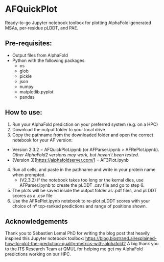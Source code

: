 # AFQuickPlot
Ready-to-go Jupyter notebook toolbox for plotting AlphaFold-generated MSAs, per-residue pLDDT, and PAE. 

## Pre-requisites:
- Output files from AlphaFold
- Python with the following packages:
  - os
  - glob
  - pickle
  - json
  - numpy
  - matplotlib.pyplot
  - pandas

## How to use:
1. Run your AlphaFold prediction on your preferred system (e.g. on a HPC)
2. Download the output folder to your local drive
3. Copy the pathname from the downloaded folder and open the correct notebook for your AF version:
  - Version 2.3.2 = AFQuickPlot.ipynb (or AFParser.ipynb > AFRePlot.ipynb). *_Other AlphaFold2 versions may work, but haven't been tested._*
  - (Version 3)[https://alphafoldserver.com/] = AF3Plot.ipynb
4. Run all cells, and paste in the pathname and write in your protein name when prompted.
    - (V2.3.2) If the notebook takes too long or the kernal dies, use AFParser.ipynb to create the pLDDT .csv file and go to step 6.
5. The plots will be saved inside the output folder as .pdf files, and pLDDT scores as a .csv file
6. Use the AFRePlot.ipynb notebook to re-plot pLDDT scores with your choice of nº top-ranked predictions and range of positions shown.

## Acknowledgements
Thank you to Sébastien Lemal PhD for writing the blog post that heavily inspired this Jupyter notebook toolbox: https://blog.biostrand.ai/explained-how-to-plot-the-prediction-quality-metrics-with-alphafold2 
A big thank you to the ITS Research Team at QMUL for helping me get my AlphaFold predictions working on our HPC.
